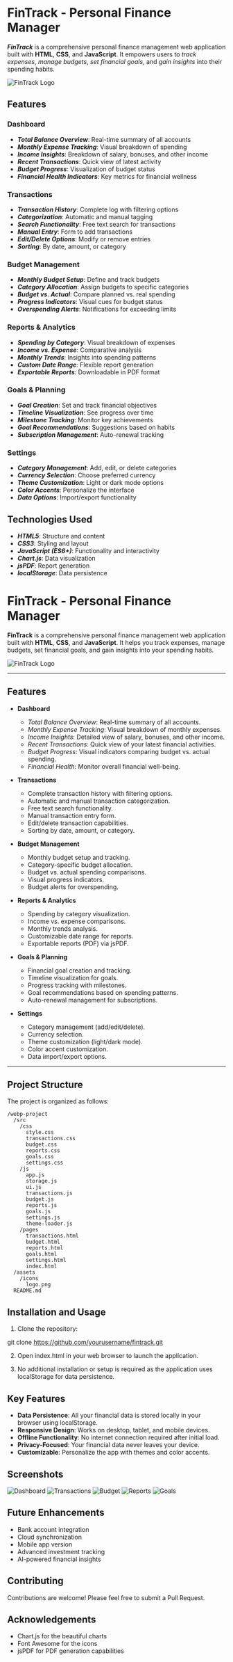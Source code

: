 # FinTrack - Personal Finance Manager

**_FinTrack_** is a comprehensive personal finance management web application built with **HTML**, **CSS**, and **JavaScript**. It empowers users to *track expenses*, *manage budgets*, *set financial goals*, and *gain insights* into their spending habits.

![FinTrack Logo](assets/images/icon.jpeg)

## Features

### Dashboard
- **_Total Balance Overview_**: Real-time summary of all accounts
- **_Monthly Expense Tracking_**: Visual breakdown of spending
- **_Income Insights_**: Breakdown of salary, bonuses, and other income
- **_Recent Transactions_**: Quick view of latest activity
- **_Budget Progress_**: Visualization of budget status
- **_Financial Health Indicators_**: Key metrics for financial wellness

### Transactions
- **_Transaction History_**: Complete log with filtering options
- **_Categorization_**: Automatic and manual tagging
- **_Search Functionality_**: Free text search for transactions
- **_Manual Entry_**: Form to add transactions
- **_Edit/Delete Options_**: Modify or remove entries
- **_Sorting_**: By date, amount, or category

### Budget Management
- **_Monthly Budget Setup_**: Define and track budgets
- **_Category Allocation_**: Assign budgets to specific categories
- **_Budget vs. Actual_**: Compare planned vs. real spending
- **_Progress Indicators_**: Visual cues for budget status
- **_Overspending Alerts_**: Notifications for exceeding limits

### Reports & Analytics
- **_Spending by Category_**: Visual breakdown of expenses
- **_Income vs. Expense_**: Comparative analysis
- **_Monthly Trends_**: Insights into spending patterns
- **_Custom Date Range_**: Flexible report generation
- **_Exportable Reports_**: Downloadable in PDF format

### Goals & Planning
- **_Goal Creation_**: Set and track financial objectives
- **_Timeline Visualization_**: See progress over time
- **_Milestone Tracking_**: Monitor key achievements
- **_Goal Recommendations_**: Suggestions based on habits
- **_Subscription Management_**: Auto-renewal tracking

### Settings
- **_Category Management_**: Add, edit, or delete categories
- **_Currency Selection_**: Choose preferred currency
- **_Theme Customization_**: Light or dark mode options
- **_Color Accents_**: Personalize the interface
- **_Data Options_**: Import/export functionality

## Technologies Used
- **_HTML5_**: Structure and content
- **_CSS3_**: Styling and layout
- **_JavaScript (ES6+)_**: Functionality and interactivity
- **_Chart.js_**: Data visualization
- **_jsPDF_**: Report generation
- **_localStorage_**: Data persistence

# FinTrack - Personal Finance Manager

**FinTrack** is a comprehensive personal finance management web application built with **HTML**, **CSS**, and **JavaScript**. It helps you track expenses, manage budgets, set financial goals, and gain insights into your spending habits.

![FinTrack Logo](assets/icons/logo.png "FinTrack Logo")

---

## Features

- **Dashboard**
  - *Total Balance Overview*: Real-time summary of all accounts.
  - *Monthly Expense Tracking*: Visual breakdown of monthly expenses.
  - *Income Insights*: Detailed view of salary, bonuses, and other income.
  - *Recent Transactions*: Quick view of your latest financial activities.
  - *Budget Progress*: Visual indicators comparing budget vs. actual spending.
  - *Financial Health*: Monitor overall financial well-being.

- **Transactions**
  - Complete transaction history with filtering options.
  - Automatic and manual transaction categorization.
  - Free text search functionality.
  - Manual transaction entry form.
  - Edit/delete transaction capabilities.
  - Sorting by date, amount, or category.

- **Budget Management**
  - Monthly budget setup and tracking.
  - Category-specific budget allocation.
  - Budget vs. actual spending comparisons.
  - Visual progress indicators.
  - Budget alerts for overspending.

- **Reports & Analytics**
  - Spending by category visualization.
  - Income vs. expense comparisons.
  - Monthly trends analysis.
  - Customizable date range for reports.
  - Exportable reports (PDF) via jsPDF.

- **Goals & Planning**
  - Financial goal creation and tracking.
  - Timeline visualization for goals.
  - Progress tracking with milestones.
  - Goal recommendations based on spending patterns.
  - Auto-renewal management for subscriptions.

- **Settings**
  - Category management (add/edit/delete).
  - Currency selection.
  - Theme customization (light/dark mode).
  - Color accent customization.
  - Data import/export options.

---

## Project Structure
The project is organized as follows:

```text
/webp-project
  /src
    /css
      style.css
      transactions.css
      budget.css
      reports.css
      goals.css
      settings.css
    /js
      app.js
      storage.js
      ui.js
      transactions.js
      budget.js
      reports.js
      goals.js
      settings.js
      theme-loader.js
    /pages
      transactions.html
      budget.html
      reports.html
      goals.html
      settings.html
      index.html
  /assets
    /icons
      logo.png
  README.md
```


## Installation and Usage

1. Clone the repository:

git clone https://github.com/yourusername/fintrack.git

2. Open index.html in your web browser to launch the application.

3. No additional installation or setup is required as the application uses localStorage for data persistence.

## Key Features

- **Data Persistence**: All your financial data is stored locally in your browser using localStorage.
- **Responsive Design**: Works on desktop, tablet, and mobile devices.
- **Offline Functionality**: No internet connection required after initial load.
- **Privacy-Focused**: Your financial data never leaves your device.
- **Customizable**: Personalize the app with themes and color accents.

## Screenshots

![Dashboard](screenshots/dashboard.png)
![Transactions](screenshots/transactions.png)
![Budget](screenshots/budget.png)
![Reports](screenshots/reports.png)
![Goals](screenshots/goals.png)

## Future Enhancements

- Bank account integration
- Cloud synchronization
- Mobile app version
- Advanced investment tracking
- AI-powered financial insights

## Contributing

Contributions are welcome! Please feel free to submit a Pull Request.


## Acknowledgements

- Chart.js for the beautiful charts
- Font Awesome for the icons
- jsPDF for PDF generation capabilities





  
